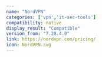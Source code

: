 ```yaml
---
name: "NordVPN"
categories: ['vpn','it-sec-tools']
compatibility: native
display_result: "Compatible"
version_from: "7.28.4.0"
link: https://nordvpn.com/pricing/
icon: NordVPN.svg
---
```


